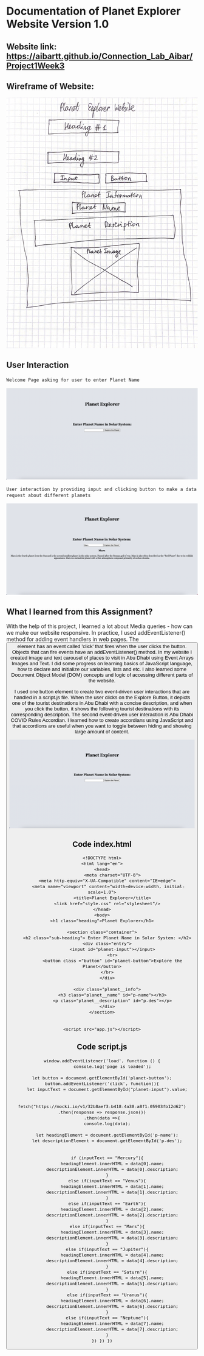
# Documentation of Planet Explorer Website Version 1.0

## Website link: https://aibartt.github.io/Connection_Lab_Aibar/Project1Week3

## Wireframe of Website: 
![](images/1.png)

## User Interaction
	Welcome Page asking for user to enter Planet Name
![](images/2.png)
	
	User interaction by providing input and clicking button to make a data request about different planets
![](images/3.png)	
	
	
## What I learned from this Assignment?

With the help of this project, I learned a lot about Media queries - how can we make our website responsive. In practice, I used addEventListener() method for adding event handlers in web pages. The <button> element has an event called 'click' that fires when the user clicks the button. Objects that can fire events have an addEventListener() method. In my website I created image and text carousel of places to visit in Abu Dhabi using Event Arrays Images and Text. I did some progress on learning basics of JavaScript language, how to declare and initialize our variables, lists and etc. I also learned some Document Object Model (DOM) concepts and logic of accessing different parts of the website.
  
  I used one button element to create two event-driven user interactions that are handled in a script.js file. When the user clicks on the Explore Button, it depicts one of the tourist destinations in Abu Dhabi with a concise description, and when you click the button, it shows the following tourist destinations with its corresponding description. The second event-driven user interaction is Abu Dhabi COVID Rules Accordian. I learned how to create accordians using JavaScript and that accordions are useful when you want to toggle between hiding and showing large amount of content.
  
  ![](images/2.png)


## Code index.html
  
	<!DOCTYPE html>
	<html lang="en">
	<head>
    		<meta charset="UTF-8">
   	 	<meta http-equiv="X-UA-Compatible" content="IE=edge">
   		 <meta name="viewport" content="width=device-width, initial-scale=1.0">
    		<title>Planet Explorer</title>
    	<link href="style.css" rel="stylesheet"/>
	</head>
	<body>
    <h1 class="heading">Planet Explorer</h1>

    <section class="container">
        <h2 class="sub-heading"> Enter Planet Name in Solar System: </h2>
        <div class="entry">
            <input id="planet-input"></input>
            <br>
            <button class ="button" id="planet-button">Explore the Planet</button>
        </br>
        </div>
    
        <div class="planet__info">
            <h3 class="planet__name" id="p-name"></h3>
            <p class="planet__description" id="p-des"></p>
        </div>
    </section>


    <script src="app.js"></script>
    
</body>
</html>

## Code script.js


	window.addEventListener('load', function () {
    		console.log('page is loaded');

	let button = document.getElementById('planet-button');
	button.addEventListener('click', function(){
    	let inputText = document.getElementById("planet-input").value;


    fetch("https://mocki.io/v1/32b8aef3-b418-4a38-a8f1-05903fb12d62")
    .then(response => response.json())
    .then(data =>{
        console.log(data);

        let headingElement = document.getElementById('p-name');
        let descriptionElement = document.getElementById('p-des');


        if (inputText == "Mercury"){
            headingElement.innerHTML = data[0].name;
            descriptionElement.innerHTML = data[0].description;
        }
        else if(inputText == "Venus"){
            headingElement.innerHTML = data[1].name;
            descriptionElement.innerHTML = data[1].description;
        }
        else if(inputText == "Earth"){
            headingElement.innerHTML = data[2].name;
            descriptionElement.innerHTML = data[2].description;
        }
        else if(inputText == "Mars"){
            headingElement.innerHTML = data[3].name;
            descriptionElement.innerHTML = data[3].description;
        }
        else if(inputText == "Jupiter"){
            headingElement.innerHTML = data[4].name;
            descriptionElement.innerHTML = data[4].description;
        }
        else if(inputText == "Saturn"){
            headingElement.innerHTML = data[5].name;
            descriptionElement.innerHTML = data[5].description;
        }
        else if(inputText == "Uranus"){
            headingElement.innerHTML = data[6].name;
            descriptionElement.innerHTML = data[6].description;
        }
        else if(inputText == "Neptune"){
            headingElement.innerHTML = data[7].name;
            descriptionElement.innerHTML = data[7].description;
        }
    }) }) })
